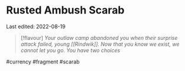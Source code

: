 # Rusted Ambush Scarab
Last edited: 2022-08-19

> [!flavour]
> *Your outlaw camp abandoned you when their surprise attack failed, young [[Rindwik]]. Now that you know we exist, we cannot let you go. You have two choices*


#currency #fragment #scarab